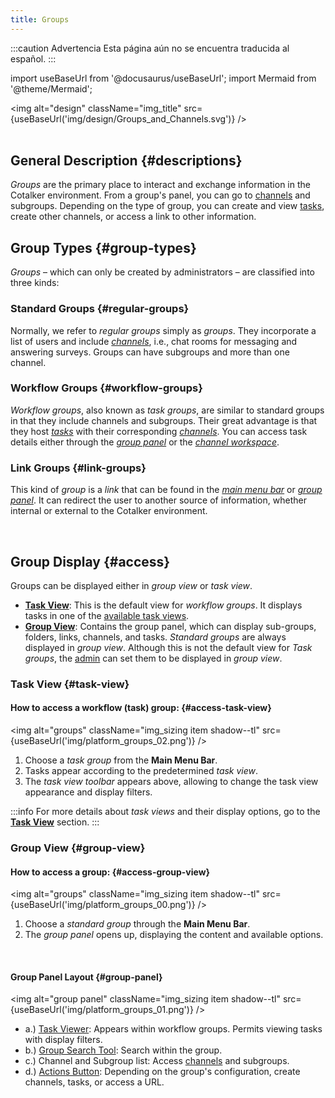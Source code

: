 ```yaml
---
title: Groups
---
```


:::caution Advertencia
Esta página aún no se encuentra traducida al español.
:::

import useBaseUrl from '@docusaurus/useBaseUrl'; 
import Mermaid from '@theme/Mermaid';

<img alt="design" className="img_title" src={useBaseUrl('img/design/Groups_and_Channels.svg')} />
<br/>
<br/>


## General Description {#descriptions}

_Groups_ are the primary place to interact and exchange information in the Cotalker environment. From a group's panel, you can go to [channels](/docs/documentation/client/channels) and subgroups. Depending on the type of group, you can create and view [tasks](/docs/documentation/client/taskview), create other channels, or access a link to other information.

<div className="alert alert--primary">

## Group Types {#group-types}
_Groups_ – which can only be created by administrators – are classified into three kinds:

### Standard Groups {#regular-groups} 
Normally, we refer to _regular groups_ simply as _groups_. They incorporate a list of users and include [_channels_](/docs/documentation/client/basic_concepts#channel), i.e., chat rooms for messaging and answering surveys. Groups can have subgroups and more than one channel. 

### Workflow Groups {#workflow-groups}
_Workflow groups_, also known as _task groups_, are similar to standard groups in that they include channels and subgroups. Their great advantage is that they host [_tasks_](/docs/documentation/client/basic_concepts#tasks) with their corresponding [_channels_](/docs/documentation/client/basic_concepts#channel). You can access task details either through the [_group panel_](#group-panel) or the [_channel workspace_](/docs/documentation/client/channels).

### Link Groups {#link-groups}
This kind of _group_ is a _link_ that can be found in the [_main menu bar_](/docs/documentation/client/main_menu) or [_group panel_](#group-panel). It can redirect the user to another source of information, whether internal or external to the Cotalker environment.

</div>
<br/>

## Group Display {#access}
Groups can be displayed either in _group view_ or _task view_. 
- [**Task View**](#task-view): This is the default view for _workflow groups_. It displays tasks in one of the [available task views](/docs/documentation/client/taskview#tasks-view).
- [**Group View**](#group-view): Contains the group panel, which can display sub-groups, folders, links, channels, and tasks. _Standard groups_ are always displayed in _group view_. Although this is not the default view for _Task groups_, the [admin](/docs/documentation/admin/workflows/settings_panels/workflowgroup-create-edit#settings) can set them to be displayed in _group view_.

### Task View {#task-view}

#### How to access a workflow (task) group: {#access-task-view}

<img alt="groups" className="img_sizing item shadow--tl" src={useBaseUrl('img/platform_groups_02.png')} />
<br/>

<div className="margin-left--lg">

1. Choose a _task group_ from the **Main Menu Bar**.
2. Tasks appear according to the predetermined _task view_.
3. The _task view toolbar_ appears above, allowing to change the task view appearance and display filters.

:::info
For more details about _task views_ and their display options, go to the [**Task View**](/docs/documentation/client/taskview#tasks-view) section.
:::

</div>

### Group View {#group-view}

#### How to access a group: {#access-group-view}

<img alt="groups" className="img_sizing item shadow--tl" src={useBaseUrl('img/platform_groups_00.png')} />
<br/>

<div className="margin-left--lg">

1. Choose a _standard group_ through the **Main Menu Bar**.
2. The _group panel_ opens up, displaying the content and available options.

</div>

<br/>
<div className="alert alert--secondary">

#### Group Panel Layout {#group-panel}

<img alt="group panel" className="img_sizing item shadow--tl" src={useBaseUrl('img/platform_groups_01.png')} />
<br/>

- a.) [Task Viewer](/docs/documentation/client/taskview): Appears within workflow groups. Permits viewing tasks with display filters.
- b.) [Group Search Tool](/docs/documentation/client/client_search#group-search): Search within the group.
- c.) Channel and Subgroup list: Access [channels](/docs/documentation/client/channels) and subgroups.
- d.) [Actions Button](/docs/documentation/client/actions_button): Depending on the group's configuration, create channels, tasks, or access a URL.

</div>
<br/>

